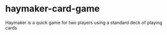# haymaker-card-game
Haymaker is a quick game for two players using a standard deck of playing cards
